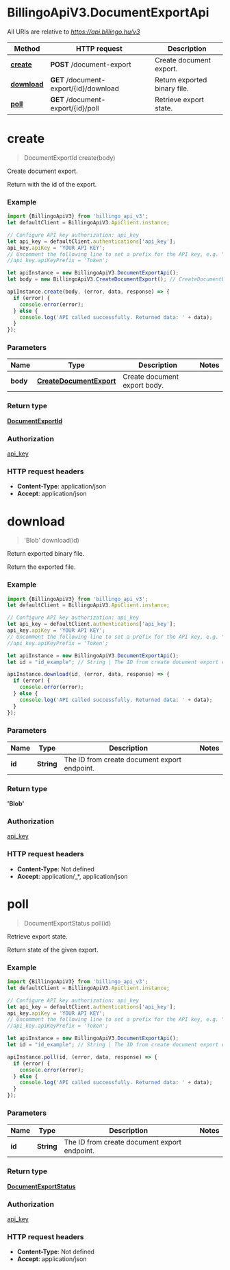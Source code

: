 # BillingoApiV3.DocumentExportApi

All URIs are relative to *https://api.billingo.hu/v3*

Method | HTTP request | Description
------------- | ------------- | -------------
[**create**](DocumentExportApi.md#create) | **POST** /document-export | Create document export.
[**download**](DocumentExportApi.md#download) | **GET** /document-export/{id}/download | Return exported binary file.
[**poll**](DocumentExportApi.md#poll) | **GET** /document-export/{id}/poll | Retrieve export state.

<a name="create"></a>
# **create**
> DocumentExportId create(body)

Create document export.

Return with the id of the export.

### Example
```javascript
import {BillingoApiV3} from 'billingo_api_v3';
let defaultClient = BillingoApiV3.ApiClient.instance;

// Configure API key authorization: api_key
let api_key = defaultClient.authentications['api_key'];
api_key.apiKey = 'YOUR API KEY';
// Uncomment the following line to set a prefix for the API key, e.g. "Token" (defaults to null)
//api_key.apiKeyPrefix = 'Token';

let apiInstance = new BillingoApiV3.DocumentExportApi();
let body = new BillingoApiV3.CreateDocumentExport(); // CreateDocumentExport | Create document export body.

apiInstance.create(body, (error, data, response) => {
  if (error) {
    console.error(error);
  } else {
    console.log('API called successfully. Returned data: ' + data);
  }
});
```

### Parameters

Name | Type | Description  | Notes
------------- | ------------- | ------------- | -------------
 **body** | [**CreateDocumentExport**](CreateDocumentExport.md)| Create document export body. | 

### Return type

[**DocumentExportId**](DocumentExportId.md)

### Authorization

[api_key](../README.md#api_key)

### HTTP request headers

 - **Content-Type**: application/json
 - **Accept**: application/json

<a name="download"></a>
# **download**
> &#x27;Blob&#x27; download(id)

Return exported binary file.

Return the exported file.

### Example
```javascript
import {BillingoApiV3} from 'billingo_api_v3';
let defaultClient = BillingoApiV3.ApiClient.instance;

// Configure API key authorization: api_key
let api_key = defaultClient.authentications['api_key'];
api_key.apiKey = 'YOUR API KEY';
// Uncomment the following line to set a prefix for the API key, e.g. "Token" (defaults to null)
//api_key.apiKeyPrefix = 'Token';

let apiInstance = new BillingoApiV3.DocumentExportApi();
let id = "id_example"; // String | The ID from create document export endpoint.

apiInstance.download(id, (error, data, response) => {
  if (error) {
    console.error(error);
  } else {
    console.log('API called successfully. Returned data: ' + data);
  }
});
```

### Parameters

Name | Type | Description  | Notes
------------- | ------------- | ------------- | -------------
 **id** | **String**| The ID from create document export endpoint. | 

### Return type

**&#x27;Blob&#x27;**

### Authorization

[api_key](../README.md#api_key)

### HTTP request headers

 - **Content-Type**: Not defined
 - **Accept**: application/_*, application/json

<a name="poll"></a>
# **poll**
> DocumentExportStatus poll(id)

Retrieve export state.

Return state of the given export.

### Example
```javascript
import {BillingoApiV3} from 'billingo_api_v3';
let defaultClient = BillingoApiV3.ApiClient.instance;

// Configure API key authorization: api_key
let api_key = defaultClient.authentications['api_key'];
api_key.apiKey = 'YOUR API KEY';
// Uncomment the following line to set a prefix for the API key, e.g. "Token" (defaults to null)
//api_key.apiKeyPrefix = 'Token';

let apiInstance = new BillingoApiV3.DocumentExportApi();
let id = "id_example"; // String | The ID from create document export endpoint.

apiInstance.poll(id, (error, data, response) => {
  if (error) {
    console.error(error);
  } else {
    console.log('API called successfully. Returned data: ' + data);
  }
});
```

### Parameters

Name | Type | Description  | Notes
------------- | ------------- | ------------- | -------------
 **id** | **String**| The ID from create document export endpoint. | 

### Return type

[**DocumentExportStatus**](DocumentExportStatus.md)

### Authorization

[api_key](../README.md#api_key)

### HTTP request headers

 - **Content-Type**: Not defined
 - **Accept**: application/json


